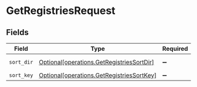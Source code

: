 # GetRegistriesRequest


## Fields

| Field                                                                                            | Type                                                                                             | Required                                                                                         | Description                                                                                      |
| ------------------------------------------------------------------------------------------------ | ------------------------------------------------------------------------------------------------ | ------------------------------------------------------------------------------------------------ | ------------------------------------------------------------------------------------------------ |
| `sort_dir`                                                                                       | [Optional[operations.GetRegistriesSortDir]](undefined/models/operations/getregistriessortdir.md) | :heavy_minus_sign:                                                                               | sorting direction                                                                                |
| `sort_key`                                                                                       | [Optional[operations.GetRegistriesSortKey]](undefined/models/operations/getregistriessortkey.md) | :heavy_minus_sign:                                                                               | sort key                                                                                         |